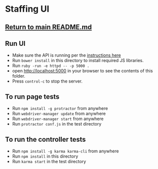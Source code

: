 # Staffing UI

## [Return to main README.md](../README.md)

## Run UI
- Make sure the API is running per the [instructions here](../staffing_ui/README.md)
- Run `bower install` in this directory to install required JS libraries.
- Run `ruby -run -e httpd -- -p 5000 .`
- open [http://localhost:5000](http://localhost:5000) in your browser to see the contents of this folder.
- Press `control-c` to stop the server.

## To run page tests

- Run `npm install -g protractor` from anywhere
- Run `webdriver-manager update` from anywhere
- Run `webdriver-manager start` from anywhere
- Run `protractor conf.js` in the test directory

## To run the controller tests
- Run `npm install -g karma karma-cli` from anywhere
- Run `npm install` in this directory
- Run `karma start` in the test directory
